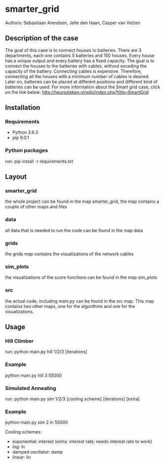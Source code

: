# smarter_grid

Authors: Sebastiaan Arendsen, Jelle den Haan, Casper van Velzen

## Description of the case
The goal of this case is to connect houses to batteries. There are 3 departments, each one contains 5 batteries 
and 150 houses. Every house has a unique output and every battery has a fixed capacity. The goal is to connect the 
houses to the batteries with cables, without exceding the capacity of the battery. Connecting cables is expensive. 
Therefore, connecting all the houses with a minimum number of cables is desired. Later on, batteries can be placed at different positions and different kind of batteries can be used. For more information about the Smart grid case, click on the link below:
http://heuristieken.nl/wiki/index.php?title=SmartGrid

## Installation

### Requirements
* Python 3.6.3
* pip 9.0.1

### Python packages
run: pip install -r requirements.txt

## Layout

### smarter_grid
the whole project can be found in the map smarter_grid, the map contains a couple of other maps and files

### data
all data that is needed to run the code can be found in the map data

### grids
the grids map contains the visualizations of the network cables 

### sim_plots
the visualizations of the score functions can be found in the map sim_plots

### src
the actual code, including main.py can be found in the src map. This map contains two other maps, one for the algorithms and one 
for the visualizations. 

## Usage

### Hill Climber
run: python main.py hill 1/2/3 [iterations]

### Example
python main.py hill 3 55000

### Simulated Annealing
run: python main.py sim 1/2/3 [cooling scheme] [iterations] [extra]

### Example
python main.py sim 2 ln 55000

Cooling schemes:
* exponential: interest (extra: interest rate; needs interest rate to work)
* log: ln
* damped oscillator: damp
* linear: lin
